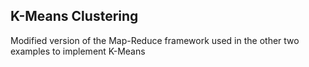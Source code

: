 ## K-Means Clustering

Modified version of the Map-Reduce framework used in the other two examples to implement K-Means

